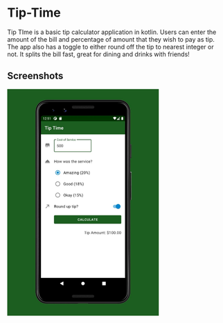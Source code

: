 # Tip-Time
Tip TIme is a basic tip calculator application in kotlin. Users can enter the amount of the bill and percentage of amount that they wish to pay as tip. The app also has a toggle to either round off the tip to nearest integer or not. It splits the bill fast, great for dining and drinks with friends!

## Screenshots

<img src="screenshot/ss.jpeg" width=350 alt="Screenshot of the app.">
